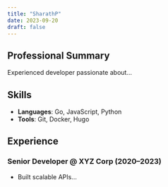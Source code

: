 ```yaml
---
title: "SharathP"
date: 2023-09-20
draft: false
---
```


## Professional Summary  
Experienced developer passionate about...

## Skills  
- **Languages**: Go, JavaScript, Python  
- **Tools**: Git, Docker, Hugo  

## Experience  
### Senior Developer @ XYZ Corp (2020–2023)  
- Built scalable APIs...